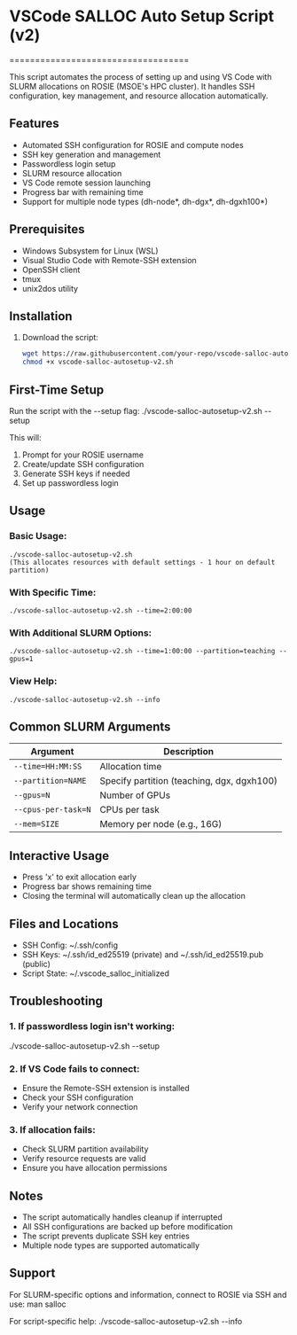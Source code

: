 # VSCode SALLOC Auto Setup Script (v2)
===================================

This script automates the process of setting up and using VS Code with SLURM 
allocations on ROSIE (MSOE's HPC cluster). It handles SSH configuration, key 
management, and resource allocation automatically.

## Features
* Automated SSH configuration for ROSIE and compute nodes
* SSH key generation and management
* Passwordless login setup
* SLURM resource allocation
* VS Code remote session launching
* Progress bar with remaining time
* Support for multiple node types (dh-node*, dh-dgx*, dh-dgxh100*)

## Prerequisites
* Windows Subsystem for Linux (WSL)
* Visual Studio Code with Remote-SSH extension
* OpenSSH client
* tmux
* unix2dos utility

## Installation
1. Download the script:
   ```bash
   wget https://raw.githubusercontent.com/your-repo/vscode-salloc-autosetup-v2.sh
   chmod +x vscode-salloc-autosetup-v2.sh
   ```

## First-Time Setup
Run the script with the --setup flag:
    ./vscode-salloc-autosetup-v2.sh --setup

This will:
1. Prompt for your ROSIE username
2. Create/update SSH configuration
3. Generate SSH keys if needed
4. Set up passwordless login

## Usage

### Basic Usage:
    ./vscode-salloc-autosetup-v2.sh
    (This allocates resources with default settings - 1 hour on default partition)

### With Specific Time:
    ./vscode-salloc-autosetup-v2.sh --time=2:00:00

### With Additional SLURM Options:
    ./vscode-salloc-autosetup-v2.sh --time=1:00:00 --partition=teaching --gpus=1

### View Help:
    ./vscode-salloc-autosetup-v2.sh --info

## Common SLURM Arguments
| Argument | Description |
|----------|-------------|
| `--time=HH:MM:SS` | Allocation time |
| `--partition=NAME` | Specify partition (teaching, dgx, dgxh100) |
| `--gpus=N` | Number of GPUs |
| `--cpus-per-task=N` | CPUs per task |
| `--mem=SIZE` | Memory per node (e.g., 16G) |

## Interactive Usage
* Press 'x' to exit allocation early
* Progress bar shows remaining time
* Closing the terminal will automatically clean up the allocation

## Files and Locations
* SSH Config: ~/.ssh/config
* SSH Keys: ~/.ssh/id_ed25519 (private) and ~/.ssh/id_ed25519.pub (public)
* Script State: ~/.vscode_salloc_initialized

## Troubleshooting

### 1. If passwordless login isn't working:
   ./vscode-salloc-autosetup-v2.sh --setup

### 2. If VS Code fails to connect:
   - Ensure the Remote-SSH extension is installed
   - Check your SSH configuration
   - Verify your network connection

### 3. If allocation fails:
   - Check SLURM partition availability
   - Verify resource requests are valid
   - Ensure you have allocation permissions

## Notes
* The script automatically handles cleanup if interrupted
* All SSH configurations are backed up before modification
* The script prevents duplicate SSH key entries
* Multiple node types are supported automatically

## Support
For SLURM-specific options and information, connect to ROSIE via SSH and use:
    man salloc

For script-specific help:
    ./vscode-salloc-autosetup-v2.sh --info 
